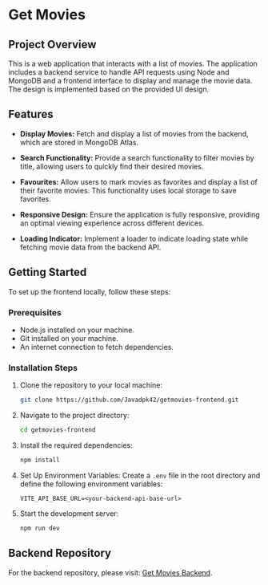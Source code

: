 # Get Movies

## Project Overview

This is a web application that interacts with a list of movies. The application includes a backend service to handle API requests using Node and MongoDB and a frontend interface to display and manage the movie data. The design is implemented based on the provided UI design.

## Features

- **Display Movies:** Fetch and display a list of movies from the backend, which are stored in MongoDB Atlas.
  
- **Search Functionality:** Provide a search functionality to filter movies by title, allowing users to quickly find their desired movies.

- **Favourites:** Allow users to mark movies as favorites and display a list of their favorite movies. This functionality uses local storage to save favorites.

- **Responsive Design:** Ensure the application is fully responsive, providing an optimal viewing experience across different devices.

- **Loading Indicator:** Implement a loader to indicate loading state while fetching movie data from the backend API.

## Getting Started

To set up the frontend locally, follow these steps:

### Prerequisites

- Node.js installed on your machine.
- Git installed on your machine.
- An internet connection to fetch dependencies.

### Installation Steps

1. Clone the repository to your local machine:
    ```sh
    git clone https://github.com/Javadpk42/getmovies-frontend.git
    ```

2. Navigate to the project directory:
    ```sh
    cd getmovies-frontend
    ```

3. Install the required dependencies:
    ```sh
    npm install
    ```

4. Set Up Environment Variables:
    Create a `.env` file in the root directory and define the following environment variables:
    ```env
    VITE_API_BASE_URL=<your-backend-api-base-url>
    ```

5. Start the development server:
    ```sh
    npm run dev
    ```

## Backend Repository

For the backend repository, please visit: [Get Movies Backend](https://github.com/Javadpk42/getmovies-backend).


